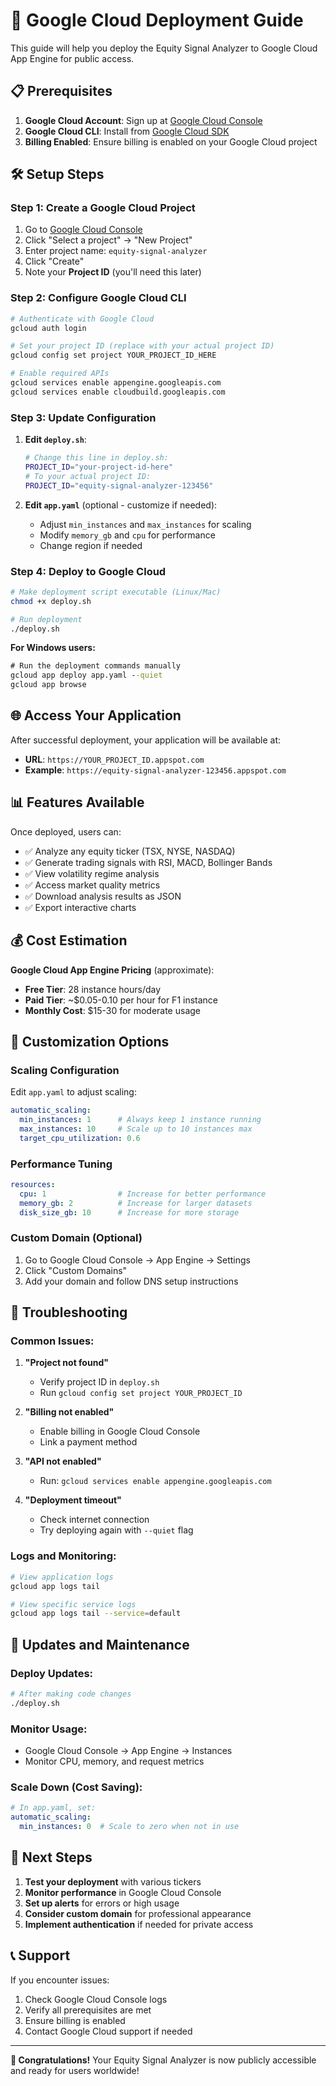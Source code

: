 # 🚀 Google Cloud Deployment Guide

This guide will help you deploy the Equity Signal Analyzer to Google Cloud App Engine for public access.

## 📋 Prerequisites

1. **Google Cloud Account**: Sign up at [Google Cloud Console](https://console.cloud.google.com/)
2. **Google Cloud CLI**: Install from [Google Cloud SDK](https://cloud.google.com/sdk/docs/install)
3. **Billing Enabled**: Ensure billing is enabled on your Google Cloud project

## 🛠️ Setup Steps

### Step 1: Create a Google Cloud Project

1. Go to [Google Cloud Console](https://console.cloud.google.com/)
2. Click "Select a project" → "New Project"
3. Enter project name: `equity-signal-analyzer`
4. Click "Create"
5. Note your **Project ID** (you'll need this later)

### Step 2: Configure Google Cloud CLI

```bash
# Authenticate with Google Cloud
gcloud auth login

# Set your project ID (replace with your actual project ID)
gcloud config set project YOUR_PROJECT_ID_HERE

# Enable required APIs
gcloud services enable appengine.googleapis.com
gcloud services enable cloudbuild.googleapis.com
```

### Step 3: Update Configuration

1. **Edit `deploy.sh`**:
   ```bash
   # Change this line in deploy.sh:
   PROJECT_ID="your-project-id-here"
   # To your actual project ID:
   PROJECT_ID="equity-signal-analyzer-123456"
   ```

2. **Edit `app.yaml`** (optional - customize if needed):
   - Adjust `min_instances` and `max_instances` for scaling
   - Modify `memory_gb` and `cpu` for performance
   - Change region if needed

### Step 4: Deploy to Google Cloud

```bash
# Make deployment script executable (Linux/Mac)
chmod +x deploy.sh

# Run deployment
./deploy.sh
```

**For Windows users:**
```cmd
# Run the deployment commands manually
gcloud app deploy app.yaml --quiet
gcloud app browse
```

## 🌐 Access Your Application

After successful deployment, your application will be available at:
- **URL**: `https://YOUR_PROJECT_ID.appspot.com`
- **Example**: `https://equity-signal-analyzer-123456.appspot.com`

## 📊 Features Available

Once deployed, users can:
- ✅ Analyze any equity ticker (TSX, NYSE, NASDAQ)
- ✅ Generate trading signals with RSI, MACD, Bollinger Bands
- ✅ View volatility regime analysis
- ✅ Access market quality metrics
- ✅ Download analysis results as JSON
- ✅ Export interactive charts

## 💰 Cost Estimation

**Google Cloud App Engine Pricing** (approximate):
- **Free Tier**: 28 instance hours/day
- **Paid Tier**: ~$0.05-0.10 per hour for F1 instance
- **Monthly Cost**: $15-30 for moderate usage

## 🔧 Customization Options

### Scaling Configuration
Edit `app.yaml` to adjust scaling:
```yaml
automatic_scaling:
  min_instances: 1      # Always keep 1 instance running
  max_instances: 10     # Scale up to 10 instances max
  target_cpu_utilization: 0.6
```

### Performance Tuning
```yaml
resources:
  cpu: 1                # Increase for better performance
  memory_gb: 2          # Increase for larger datasets
  disk_size_gb: 10      # Increase for more storage
```

### Custom Domain (Optional)
1. Go to Google Cloud Console → App Engine → Settings
2. Click "Custom Domains"
3. Add your domain and follow DNS setup instructions

## 🚨 Troubleshooting

### Common Issues:

1. **"Project not found"**
   - Verify project ID in `deploy.sh`
   - Run `gcloud config set project YOUR_PROJECT_ID`

2. **"Billing not enabled"**
   - Enable billing in Google Cloud Console
   - Link a payment method

3. **"API not enabled"**
   - Run: `gcloud services enable appengine.googleapis.com`

4. **"Deployment timeout"**
   - Check internet connection
   - Try deploying again with `--quiet` flag

### Logs and Monitoring:
```bash
# View application logs
gcloud app logs tail

# View specific service logs
gcloud app logs tail --service=default
```

## 🔄 Updates and Maintenance

### Deploy Updates:
```bash
# After making code changes
./deploy.sh
```

### Monitor Usage:
- Google Cloud Console → App Engine → Instances
- Monitor CPU, memory, and request metrics

### Scale Down (Cost Saving):
```yaml
# In app.yaml, set:
automatic_scaling:
  min_instances: 0  # Scale to zero when not in use
```

## 🎯 Next Steps

1. **Test your deployment** with various tickers
2. **Monitor performance** in Google Cloud Console
3. **Set up alerts** for errors or high usage
4. **Consider custom domain** for professional appearance
5. **Implement authentication** if needed for private access

## 📞 Support

If you encounter issues:
1. Check Google Cloud Console logs
2. Verify all prerequisites are met
3. Ensure billing is enabled
4. Contact Google Cloud support if needed

---

**🎉 Congratulations!** Your Equity Signal Analyzer is now publicly accessible and ready for users worldwide!
